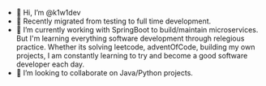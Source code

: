 - 👋 Hi, I’m @k1w1dev
- 👀 Recently migrated from testing to full time development.
- 🌱 I’m currently working with SpringBoot to build/maintain microservices. But I'm learning everything software development through relegious practice. Whether its solving leetcode, adventOfCode, building my own projects, I am constantly learning to try and become a good software developer each day. 
- 💞️ I’m looking to collaborate on Java/Python projects. 

<!---
k1w1dev/k1w1dev is a ✨ special ✨ repository because its `README.md` (this file) appears on your GitHub profile.
You can click the Preview link to take a look at your changes.
--->

